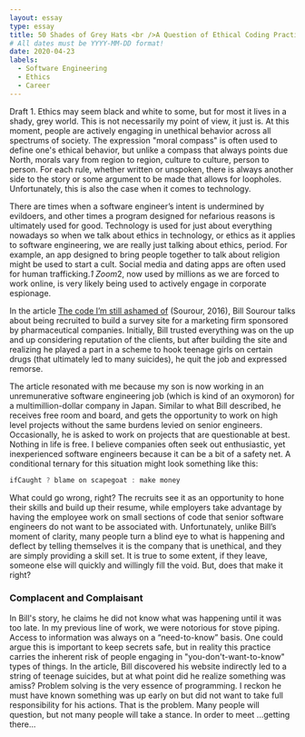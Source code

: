 ```yaml
---
layout: essay
type: essay
title: 50 Shades of Grey Hats <br />A Question of Ethical Coding Practices
# All dates must be YYYY-MM-DD format!
date: 2020-04-23
labels:
  - Software Engineering
  - Ethics
  - Career
---
```


Draft 1.
Ethics may seem black and white to some, but for most it lives in a shady, grey world. This is not necessarily my point of view, it just is. At this moment, people are actively engaging in unethical behavior across all spectrums of society. The expression "moral compass" is often used to define one's ethical behavior, but unlike a compass that always points due North, morals vary from region to region, culture to culture, person to person. For each rule, whether written or unspoken, there is always another side to the story or some argument to be made that allows for loopholes. Unfortunately, this is also the case when it comes to technology. 

There are times when a software engineer’s intent is undermined by evildoers, and other times a program designed for nefarious reasons is ultimately used for good. Technology is used for just about everything nowadays so when we talk about ethics in technology, or ethics as it applies to software engineering, we are really just talking about ethics, period. For example, an app designed to bring people together to talk about religion might be used to start a cult. Social media and dating apps are often used for human trafficking.*1 Zoom*2, now used by millions as we are forced to work online, is very likely being used to actively engage in corporate espionage. 

In the article <span style="text-decoration:underline">The code I’m still ashamed of</span> (Sourour, 2016), Bill Sourour talks about being recruited to build a survey site for a marketing firm sponsored by pharmaceutical companies. Initially, Bill trusted everything was on the up and up considering reputation of the clients, but after building the site and realizing he played a part in a scheme to hook teenage girls on certain drugs (that ultimately led to many suicides), he quit the job and expressed remorse. 

The article resonated with me because my son is now working in an unremunerative software engineering job (which is kind of an oxymoron) for a multimillion-dollar company in Japan. Similar to what Bill described, he receives free room and board, and gets the opportunity to work on high level projects without the same burdens levied on senior engineers. Occasionally, he is asked to work on projects that are questionable at best. Nothing in life is free. I believe companies often seek out enthusiastic, yet inexperienced software engineers because it can be a bit of a safety net. A conditional ternary for this situation might look something like this:

```javascript
ifCaught ? blame on scapegoat : make money
```

What could go wrong, right? The recruits see it as an opportunity to hone their skills and build up their resume, while  employers take advantage by having the employee work on small sections of code that senior software engineers do not want to be associated with. Unfortunately, unlike Bill’s moment of clarity, many people turn a blind eye to what is happening and deflect by telling themselves it is the company that is unethical, and they are simply providing a skill set. It is true to some extent, if they leave, someone else will quickly and willingly fill the void. But, does that make it right? 

### Complacent and Complaisant

In Bill's story, he claims he did not know what was happening until it was too late. In my previous line of work, we were notorious for stove piping. Access to information was always on a “need-to-know” basis. One could argue this is important to keep secrets safe, but in reality this practice carries the inherent risk of people engaging in "you-don't-want-to-know" types of things. In the article, Bill discovered his website indirectly led to a string of teenage suicides, but at what point did he realize something was amiss? Problem solving is the very essence of programming. I reckon he must have known something was up early on but did not want to take full responsibility for his actions. That is the problem. Many people will question, but not many people will take a stance. In order to meet ...getting there...